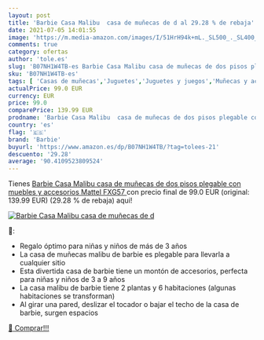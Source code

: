 ```yaml
---
layout: post
title: 'Barbie Casa Malibu  casa de muñecas de d al 29.28 % de rebaja'
date: 2021-07-05 14:01:55
image: 'https://m.media-amazon.com/images/I/51HrH94k+mL._SL500_._SL400_.jpg'
comments: true
category: ofertas
author: 'tole.es'
slug: 'B07NH1W4TB-es Barbie Casa Malibu casa de muñecas de dos pisos plegable...'
sku: 'B07NH1W4TB-es'
tags: [ 'Casas de muñecas','Juguetes','Juguetes y juegos','Muñecas y accesorios','barbie','mattel', ]
actualPrice: 99.0 EUR
currency: EUR
price: 99.0
comparePrice: 139.99 EUR
prodname: 'Barbie Casa Malibu  casa de muñecas de dos pisos plegable con muebles y accesorios  Mattel FXG57 '
country: 'es'
flag: '🇪🇸'
brand: 'Barbie'
buyurl: 'https://www.amazon.es/dp/B07NH1W4TB/?tag=tolees-21'
descuento: '29.28'
average: '90.4109523809524'
---
```


Tienes [Barbie Casa Malibu  casa de muñecas de dos pisos plegable con muebles y accesorios  Mattel FXG57 ](https://www.amazon.es/dp/B07NH1W4TB/?tag=tolees-21) con precio final de  99.0 EUR (original: 139.99 EUR) (29.28 %  de rebaja) aqui!

[![Barbie Casa Malibu  casa de muñecas de d](https://m.media-amazon.com/images/I/51HrH94k+mL._SL500_._SL400_.jpg)](https://www.amazon.es/dp/B07NH1W4TB/?tag=tolees-21)

🔎:

- Regalo óptimo para niñas y niños de más de 3 años
- La casa de muñecas malibu de barbie es plegable para llevarla a cualquier sitio
- Esta divertida casa de barbie tiene un montón de accesorios, perfecta para niñas y niños de 3 a 9 años
- La casa malibu de barbie tiene 2 plantas y 6 habitaciones (algunas habitaciones se transforman)
- Al girar una pared, deslizar el tocador o bajar el techo de la casa de barbie, surgen espacios

[🛒 Comprar!!!](https://www.amazon.es/dp/B07NH1W4TB/?tag=tolees-21)
